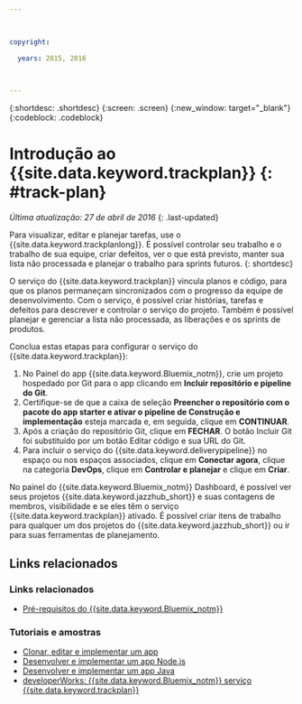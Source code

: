 ```yaml
---

 

copyright:

  years: 2015, 2016

 

---
```


{:shortdesc: .shortdesc}
{:screen: .screen}
{:new_window: target="_blank"}
{:codeblock: .codeblock}

# Introdução ao {{site.data.keyword.trackplan}} {: #track-plan}  

*Última atualização: 27 de abril de 2016*
{: .last-updated}

Para visualizar, editar e planejar tarefas, use o {{site.data.keyword.trackplanlong}}. É possível controlar seu trabalho e o trabalho de sua equipe, criar defeitos, ver o que está previsto, manter sua lista não processada e planejar o trabalho para sprints futuros.
{: shortdesc}

O serviço do {{site.data.keyword.trackplan}} vincula planos e código, para que os planos permaneçam sincronizados com o progresso da equipe de
desenvolvimento. Com o serviço, é possível criar histórias, tarefas
e defeitos para descrever e controlar o serviço do projeto. Também
é possível planejar e gerenciar a lista não processada, as liberações e os sprints de produtos.

Conclua estas etapas para configurar o serviço do {{site.data.keyword.trackplan}}:    

1. No Painel do app {{site.data.keyword.Bluemix_notm}}, crie um projeto hospedado por Git para o app clicando em **Incluir repositório e pipeline do Git**. 
1. Certifique-se de que a caixa de seleção **Preencher o repositório com
o pacote do app starter e ativar o pipeline de Construção e implementação** esteja marcada e, em seguida, clique em
**CONTINUAR**.   
1. Após a criação do
					repositório Git, clique em **FECHAR**. O botão Incluir Git foi substituído por
um botão Editar código e sua URL do Git.  
1. Para incluir o serviço do {{site.data.keyword.deliverypipeline}} no espaço ou nos espaços associados, clique em **Conectar
agora**, clique na categoria **DevOps**, clique em **Controlar e planejar** e clique em **Criar**.
   
No painel do {{site.data.keyword.Bluemix_notm}} Dashboard, é possível ver seus projetos {{site.data.keyword.jazzhub_short}} e suas contagens de membros, visibilidade e se eles têm o serviço {{site.data.keyword.trackplan}} ativado. É possível
criar itens de trabalho para qualquer um dos projetos do {{site.data.keyword.jazzhub_short}} ou ir para suas
ferramentas de planejamento. 

<article class="topic reference nested1" aria-labelledby="d68e338" lang="pt-BR" id="rellinks">
<h2 class="topictitle2" id="d68e338">Links relacionados</h2>
<aside>
<div class="linklist" id="general"><h3 class="linklistlabel">Links relacionados</h3>
<ul>
<li><img src="./sout.gif" alt=""><a href="https://developer.ibm.com/bluemix/support/#prereqs" rel="external" title="(É aberto em uma nova guia ou janela)">Pré-requisitos do {{site.data.keyword.Bluemix_notm}}</a></li>
</ul>
</div>

<div class="linklist" id="samples">
<h3 class="linklistlabel">Tutoriais e amostras</h3>
<ul>
<li><img src="./sout.gif" alt=""><a href="https://hub.jazz.net/tutorials/devopsweb/" rel="external" title="(É aberto em uma nova guia ou janela)">Clonar, editar e implementar um app</a></li>
<li><img src="./sout.gif" alt=""><a href="https://hub.jazz.net/tutorials/jazzeditor" rel="external" title="(É aberto em uma nova guia ou janela)">Desenvolver e implementar um app Node.js</a></li>
<li><img src="./sout.gif" alt=""><a href="https://hub.jazz.net/tutorials/jazzeditorjava" rel="external" title="(É aberto em uma nova guia ou janela)">Desenvolver e implementar um app Java</a></li>
<li><img src="./sout.gif" alt=""><a href="http://www.ibm.com/developerworks/topics/track%20and%20plan%20service" rel="external" title="(É aberto em uma nova guia ou janela)">developerWorks: {{site.data.keyword.Bluemix_notm}} serviço {{site.data.keyword.trackplan}}</a></li>
</ul>
</div>
</aside>
</article>
